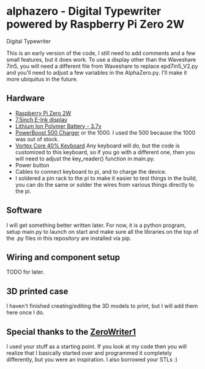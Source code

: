 # alphazero - Digital Typewriter powered by Raspberry Pi Zero 2W
Digital Typewriter

This is an early version of the code, I still need to add comments and a few small features, but it does work.  To use a display other than the Waveshare 7in5, you will need a different file from Waveshare to replace epd7in5_V2.py and you'll need to adjust a few variables in the AlphaZero.py.  I'll make it more ubiquitus in the future.
## Hardware
- [Raspberry Pi Zero 2W](https://www.raspberrypi.com/products/raspberry-pi-zero-2-w/)
- [7.5inch E-Ink display](https://www.waveshare.com/7.5inch-e-Paper-HAT.htm)
- [Lithium Ion Polymer Battery - 3.7v](https://www.adafruit.com/product/258)
- [PowerBoost 500 Charger](https://www.adafruit.com/product/1944) or the 1000. I used the 500 because the 1000 was out of stock.
- [Vortex Core 40% Keyboard](https://vortexgear.store/products/core) Any keyboard will do, but the code is customized to this keyboard, so if you go with a different one, then you will need to adjust the key_reader() function in main.py.
- Power button
- Cables to connect keyboard to pi, and to charge the device.
- I soldered a pin rack to the pi to make it easier to test things in the build, you can do the same or solder the wires from various things directly to the pi.
## Software
I will get something better written later.  For now, it is a python program, setup main.py to launch on start and make sure all the libraries on the top of the .py files in this repository are installed via pip.
## Wiring and component setup
TODO for later.
## 3D printed case
I haven't finished creating/editing the 3D models to print, but I will add them here once I do.  
## Special thanks to the [ZeroWriter1](https://github.com/zerowriter/zerowriter1)
I used your stuff as a starting point.  If you look at my code then you will realize that I basically started over and programmed it completely differently, but you were an inspiration.  I also borrowed your STLs :)
